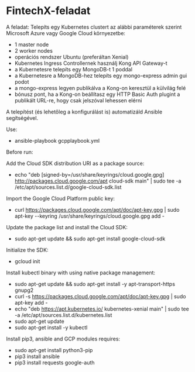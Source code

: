 # FintechX-feladat

A feladat:
Telepíts egy Kubernetes clustert az alábbi paraméterek szerint Microsoft Azure vagy Google Cloud környezetbe:
- 1 master node
- 2 worker nodes
- operációs rendszer Ubuntu (preferáltan Xenial)
- Kubernetes Ingress Controllernek használj Kong API Gateway-t
- a Kubernetesre telepíts egy MongoDB-t 1 poddal
- a Kubernetesre a MongoDB-hez telepíts egy mongo-express admin gui podot 
- a mongo-express legyen publikálva a Kong-on keresztül a külvilág felé
- bónusz pont, ha a Kong-on beállítasz egy HTTP Basic Auth plugint a publikált URL-re, hogy csak jelszóval lehessen elérni

A telepítést (és lehetőleg a konfigurálást is) automatizáld Ansible segítségével.

Use:

- ansible-playbook gcpplaybook.yml

Before run:

Add the Cloud SDK distribution URI as a package source:

- echo "deb [signed-by=/usr/share/keyrings/cloud.google.gpg] http://packages.cloud.google.com/apt cloud-sdk main" | sudo tee -a /etc/apt/sources.list.d/google-cloud-sdk.list

Import the Google Cloud Platform public key:

- curl https://packages.cloud.google.com/apt/doc/apt-key.gpg | sudo apt-key --keyring /usr/share/keyrings/cloud.google.gpg add -

Update the package list and install the Cloud SDK:

- sudo apt-get update && sudo apt-get install google-cloud-sdk

Initialize the SDK:

- gcloud init

Install kubectl binary with using native package management:

- sudo apt-get update && sudo apt-get install -y apt-transport-https gnupg2
- curl -s https://packages.cloud.google.com/apt/doc/apt-key.gpg | sudo apt-key add -
- echo "deb https://apt.kubernetes.io/ kubernetes-xenial main" | sudo tee -a /etc/apt/sources.list.d/kubernetes.list
- sudo apt-get update
- sudo apt-get install -y kubectl

Install pip3, ansible and GCP modules requires:

- sudo apt-get install python3-pip
- pip3 install ansible
- pip3 install requests google-auth
